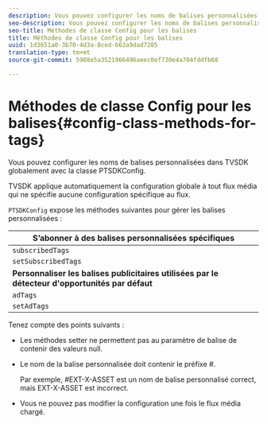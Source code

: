 ```yaml
---
description: Vous pouvez configurer les noms de balises personnalisées dans TVSDK globalement avec la classe PTSDKConfig.
seo-description: Vous pouvez configurer les noms de balises personnalisées dans TVSDK globalement avec la classe PTSDKConfig.
seo-title: Méthodes de classe Config pour les balises
title: Méthodes de classe Config pour les balises
uuid: 1d3651a0-3b70-4d3a-8ced-663a9dad7205
translation-type: tm+mt
source-git-commit: 5908e5a3521966496aeec0ef730e4a704fddfb68

---
```



# Méthodes de classe Config pour les balises{#config-class-methods-for-tags}

Vous pouvez configurer les noms de balises personnalisées dans TVSDK globalement avec la classe PTSDKConfig.

TVSDK applique automatiquement la configuration globale à tout flux média qui ne spécifie aucune configuration spécifique au flux.

`PTSDKConfig` expose les méthodes suivantes pour gérer les balises personnalisées :

| **S’abonner à des balises personnalisées spécifiques** |
|---|
| `subscribedTags` | Récupère le  actuel des balises abonnées. |
| `setSubscribedTags` | Définit le  des balises abonnées qui seront exposées à l’application. |
| **Personnaliser les balises publicitaires utilisées par le détecteur d&#39;opportunités par défaut** |
| `adTags` | Récupère le  actuel des balises publicitaires. |
| `setAdTags` | Définit le  des balises publicitaires qui seront utilisées par le générateur d’opportunités par défaut. |

Tenez compte des points suivants :

* Les méthodes setter ne permettent pas au paramètre de balise de contenir des valeurs null.
* Le nom de la balise personnalisée doit contenir le préfixe #.

   Par exemple, #EXT-X-ASSET est un nom de balise personnalisé correct, mais EXT-X-ASSET est incorrect.
* Vous ne pouvez pas modifier la configuration une fois le flux média chargé.

